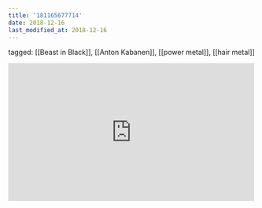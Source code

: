```yaml
---
title: '181165677714'
date: 2018-12-16
last_modified_at: 2018-12-16
---
```

tagged: [[Beast in Black]], [[Anton Kabanen]], [[power metal]], [[hair metal]]
<iframe allow="accelerometer; autoplay; clipboard-write; encrypted-media; gyroscope; picture-in-picture" allowfullscreen="" frameborder="0" height="281" id="youtube_iframe" src="https://www.youtube.com/embed/4waVZXKE0GU?feature=oembed&amp;enablejsapi=1&amp;origin=https://safe.txmblr.com&amp;wmode=opaque" width="500"></iframe>